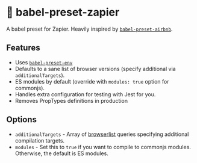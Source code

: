 # 🏯 babel-preset-zapier

A babel preset for Zapier. Heavily inspired by [`babel-preset-airbnb`](https://github.com/airbnb/babel-preset-airbnb).


## Features
- Uses [`babel-preset-env`](https://github.com/babel/babel/tree/master/packages/babel-preset-env)
- Defaults to a sane list of browser versions (specify additional via `additionalTargets`).
- ES modules by default (override with `modules: true` option for commonjs).
- Handles extra configuration for testing with Jest for you.
- Removes PropTypes definitions in production


## Options
- `additionalTargets` - Array of [browserlist](https://github.com/ai/browserslist) queries specifying additional compilation targets.
- `modules` - Set this to `true` if you want to compile to commonjs modules. Otherwise, the default is ES modules.

